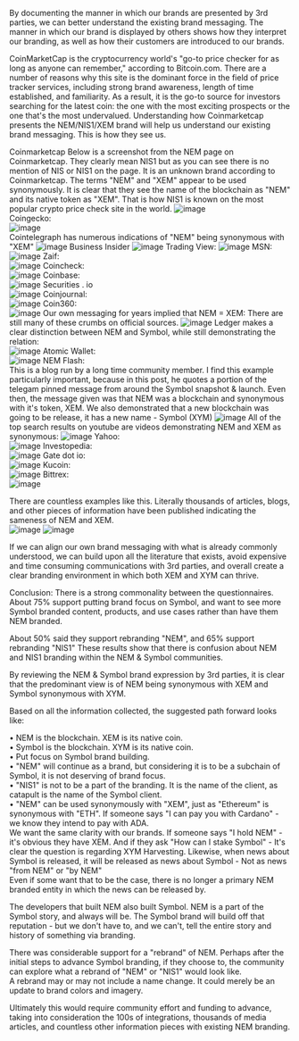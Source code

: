 By documenting the manner in which our brands are presented by 3rd parties, we can better understand the existing brand messaging. The manner in which our brand is displayed by others shows how they interpret our branding, as well as how their customers are introduced to our brands.

CoinMarketCap is the cryptocurrency world's "go-to price checker for as long as anyone can remember," according to Bitcoin.com. There are a number of reasons why this site is the dominant force in the field of price tracker services, including strong brand awareness, length of time established, and familiarity. As a result, it is the go-to source for investors searching for the latest coin: the one with the most exciting prospects or the one that's the most undervalued. Understanding how Coinmarketcap presents the NEM/NIS1/XEM brand will help us understand our existing brand messaging. This is how they see us.

Coinmarketcap
Below is a screenshot from the NEM page on Coinmarketcap. They clearly mean NIS1 but as you can see there is no mention of NIS or NIS1 on the page. It is an unknown brand according to Coinmarketcap. The terms "NEM" and "XEM" appear to be used synonymously. It is clear that they see the name of the blockchain as "NEM" and its native token as "XEM". That is how NIS1 is known on the most popular crypto price check site in the world.
![image](https://user-images.githubusercontent.com/78247431/126914232-45638570-e849-413c-b53d-4757af5aedc7.png)  
Coingecko:  
![image](https://user-images.githubusercontent.com/78247431/126914187-37f24dc2-8197-40ef-9241-4bf32a68b828.png)  
Cointelegraph has numerous indications of "NEM" being synonymous with "XEM"
![image](https://user-images.githubusercontent.com/78247431/126855028-bc53015f-f4ce-4896-b790-fc2031c3b1c3.png)
Business Insider
![image](https://user-images.githubusercontent.com/78247431/126855087-059019d3-ee97-404a-9476-66a2e09822b0.png)
Trading View:
![image](https://user-images.githubusercontent.com/78247431/126855250-57eca265-ca6d-412c-b140-0d1a2e5a0bb7.png)
MSN:
![image](https://user-images.githubusercontent.com/78247431/126855283-d78e872e-f068-44ad-98c9-59ce713dcba5.png)
Zaif:  
![image](https://user-images.githubusercontent.com/78247431/126855497-76bd1ece-c099-423a-bbb9-d9474006fd61.png)
Coincheck:  
![image](https://user-images.githubusercontent.com/78247431/126855553-48c30d90-583a-4d2a-9136-82ecac00b216.png)
Coinbase:  
![image](https://user-images.githubusercontent.com/78247431/126855588-cc2b1d18-019d-400f-8ddf-99700f6be0e3.png)
Securities . io  
![image](https://user-images.githubusercontent.com/78247431/126855643-59b62553-c056-4279-a563-08fd8f5b73c6.png)
Coinjournal:  
![image](https://user-images.githubusercontent.com/78247431/126855670-b4bf9723-433c-4336-a127-e0a8c3b7ad86.png)
Coin360:  
![image](https://user-images.githubusercontent.com/78247431/126855716-027e05b6-8500-405b-9d61-0c649fee5d7d.png)
Our own messaging for years implied that NEM = XEM:  There are still many of these crumbs on official sources. 
![image](https://user-images.githubusercontent.com/78247431/126855764-d31ac965-8c0e-4ec5-970f-d09722b348e2.png)
Ledger makes a clear distinction between NEM and Symbol, while still demonstrating the relation:  
![image](https://user-images.githubusercontent.com/78247431/126855943-2a4b71fb-bdc7-4fc7-bb8d-b92a450ef656.png)
Atomic Wallet:  
![image](https://user-images.githubusercontent.com/78247431/126855992-8d20e74a-8ac6-4f9a-82d0-8b62266e11f3.png)
NEM Flash:  
This is a blog run by a long time community member. I find this example particularly important, because in this post, he quotes a portion of the telegam pinned message from around the Symbol snapshot & launch. Even then, the message given was that NEM was a blockchain and synonymous with it's token, XEM. We also demonstrated that a new blockchain was going to be release, it has a new name - Symbol (XYM)
![image](https://user-images.githubusercontent.com/78247431/126856071-ed1ffda9-c62b-4c6a-b29e-4948f4793f6d.png)
All of the top search results on youtube are videos demonstrating NEM and XEM as synonymous:
![image](https://user-images.githubusercontent.com/78247431/126856130-a15b27df-38d3-429c-95fb-623676c6c782.png)
Yahoo:  
![image](https://user-images.githubusercontent.com/78247431/126856531-11615559-d911-4864-979d-12586b186326.png)
Investopedia:  
![image](https://user-images.githubusercontent.com/78247431/126856653-b315c367-528e-490d-97ed-11ccee93bd06.png)
Gate dot io:  
![image](https://user-images.githubusercontent.com/78247431/126856716-b72b58f7-55de-41df-aa90-e41211e7f03c.png)
Kucoin:  
![image](https://user-images.githubusercontent.com/78247431/126856810-33d50f71-f831-4739-b8c5-3743492222d9.png)
Bittrex:  
![image](https://user-images.githubusercontent.com/78247431/126856839-b85f1615-db62-4523-9703-86f03c5bcfdd.png)


There are countless examples like this. Literally thousands of articles, blogs, and other pieces of information have been published indicating the sameness of NEM and XEM.  
![image](https://user-images.githubusercontent.com/78247431/126856419-02a57ec9-bdbd-4d7f-a1ab-96f2b69f4645.png)
![image](https://user-images.githubusercontent.com/78247431/126856482-70d05fba-6be3-4cd0-9cff-d3f7ded9de25.png)


If we can align our own brand messaging with what is already commonly understood, we can build upon all the literature that exists, avoid expensive and time consuming communications with 3rd parties, and overall create a clear branding environment in which both XEM and XYM can thrive. 

Conclusion:
There is a strong commonality between the questionnaires. About 75% support putting brand focus on Symbol, and want to see more Symbol branded content, products, and use cases rather than have them NEM branded.

About 50% said they support rebranding "NEM", and 65% support rebranding "NIS1"
These results show that there is confusion about NEM and NIS1 branding within the NEM & Symbol communities. 

By reviewing the NEM & Symbol brand expression by 3rd parties, it is clear that the predominant view is of NEM being synonymous with XEM and Symbol synonymous with XYM.

Based on all the information collected, the suggested path forward looks like:

• NEM is the blockchain. XEM is its native coin.  
• Symbol is the blockchain. XYM is its native coin.  
• Put focus on Symbol brand building.  
• "NEM" will continue as a brand, but considering it is to be a subchain of Symbol, it is not deserving of brand focus.  
• "NIS1" is not to be a part of the branding. It is the name of the client, as catapult is the name of the Symbol client.  
• "NEM" can be used synonymously with "XEM", just as "Ethereum" is synonymous with "ETH". If someone says "I can pay you with Cardano" - we know they intend to pay with ADA.  
We want the same clarity with our brands. If someone says "I hold NEM" - it's obvious they have XEM. And if they ask "How can I stake Symbol" - It's clear the question is regarding XYM Harvesting. 
Likewise, when news about Symbol is released, it will be released as news about Symbol - Not as news "from NEM" or "by NEM"  
Even if some want that to be the case, there is no longer a primary NEM branded entity in which the news can be released by.   
  
The developers that built NEM also built Symbol. NEM is a part of the Symbol story, and always will be. The Symbol brand will build off that reputation - but we don't have to, and we can't, tell the entire story and history of something via branding.  
  
There was considerable support for a "rebrand" of NEM. Perhaps after the initial steps to advance Symbol branding, if they choose to, the community can explore what a rebrand of "NEM" or "NIS1" would look like.  
A rebrand may or may not include a name change. It could merely be an update to brand colors and imagery.  
  
Ultimately this would require community effort and funding to advance, taking into consideration the 100s of integrations, thousands of media articles, and countless other information pieces with existing NEM branding.  
